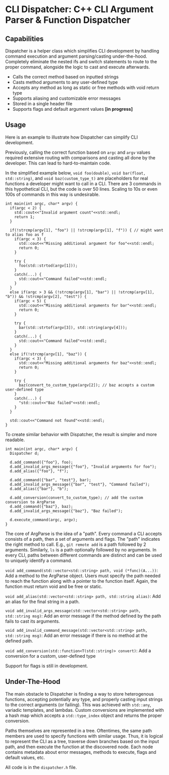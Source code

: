 # CLI Dispatcher: C++ CLI Argument Parser & Function Dispatcher

## Capabilities
Dispatcher is a helper class which simplifies CLI development by handling command execution and argument parsing/casting under-the-hood. Completely eliminate the nested ifs and switch statements to route to the proper command, alongside the logic to cast and execute afterwards.
- Calls the correct method based on inputted strings
- Casts method arguments to any user-defined type
- Accepts any method as long as static or free methods with void return type
- Supports aliasing and customizable error messages
- Stored in a single header file
- Supports flags and default argument values **[in progress]**

## Usage

Here is an example to illustrate how Dispatcher can simplify CLI development. 

Previously, calling the correct function based on ```argc``` and ```argv``` values required extensive routing with comparisons and casting all done by the developer. This can lead to hard-to-maintain code. 

In the simplified example below, ```void foo(double)```, ```void bar(float, std::string)```, and ```void baz(custom_type_t)``` are placeholders for real functions a developer might want to call in a CLI. There are 3 commands in this hypothetical CLI, but the code is over 50 lines. Scaling to 10s or even 100s of commands in this way is undesirable.

```
int main(int argc, char* argv) {
  if(argc < 2) {
    std::cout<<"Invalid argument count"<<std::endl;
    return 1;
  }

  if(!strcmp(argv[1], "foo") || !strcmp(argv[1], "f")) { // might want to alias foo as f
    if(argc < 3) {
      std::cout<<"Missing additional argument for foo"<<std::endl;
      return 0;
    }

    try {
      foo(std::strtod(argv[1]));
    }
    catch(...) {
      std::cout<<"Command failed"<<std::endl;
    }
  }
  else if(argc > 3 && (!strcmp(argv[1], "bar") || !strcmp(argv[1], "b")) && !strcmp(argv[2], "test")) {
    if(argc < 5) {
      std::cout<<"Missing additional arguments for bar"<<std::endl;
      return 0;
    }

    try {
      bar(std::strtof(argv[3]), std::string(argv[4]));
    }
    catch(...) {
      std::cout<<"Command failed"<<std::endl;
    }
  }
  else if(!strcmp(argv[1], "baz")) {
    if(argc < 3) {
      std::cout<<"Missing additional arguments for baz"<<std::endl;
      return 0;
    }

    try {
      baz(convert_to_custom_type(argv[2]); // baz accepts a custom user-defined type
    }
    catch(...) {
      "std::cout<<"Baz failed"<<std::endl;
    }
  }

  std::cout<<"Command not found"<<std::endl;
}
```

To create similar behavior with Dispatcher, the result is simpler and more readable.
```
int main(int argc, char* argv) {
  Dispatcher d;

  d.add_command({"foo"}, foo);
  d.add_invalid_args_message({"foo"}, "Invalid arguments for foo");
  d.add_alias({"foo"}, "f");

  d.add_command({"bar", "test"}, bar);
  d.add_invalid_args_message({"bar", "test"}, "Command failed");
  d.add_alias({"bar"}, "b");

  d.add_conversion(convert_to_custom_type); // add the custom conversion to ArgParse
  d.add_command({"baz"}, baz);
  d.add_invalid_args_message({"baz"}, "Baz failed");

  d.execute_command(argc, argv);
}
```

The core of ArgParse is the idea of a "path". Every command a CLI accepts consists of a path, then a set of arguments and flags. The "path" indicates the right method to call. E.g., ```git remote add``` is a path followed by 2 arguments. Similarly, ```ls``` is a path optionally followed by no arguments. In every CLI, paths between different commands are distinct and can be used to uniquely identify a command.

```void add_command(std::vector<std::string> path, void (*func)(A...))```: Add a method to the ArgParse object. Users must specify the path needed to reach the function along with a pointer to the function itself. Again, the function must return void and be free or static.

```void add_alias(std::vector<std::string> path, std::string alias)```: Add an alias for the final string in a path.

```void add_invalid_args_message(std::vector<std::string> path, std::string msg)```: Add an error message if the method defined by the path fails to cast its arguments.

```void add_invalid_command_message(std::vector<std::string> path, std::string msg)```: Add an error message if there is no method at the defined path.

```void add_conversion(std::function<T(std::string)> convert)```: Add a conversion for a custom, user-defined type

Support for flags is still in development.

## Under-The-Hood
The main obstacle to Dispatcher is finding a way to store heterogenous functions, accepting potentially any type, and properly casting input strings to the correct arguments (or failing). This was achieved with ```std::any```, variadic templates, and lambdas. Custom conversions are implemented with a hash map which accepts a ```std::type_index``` object and returns the proper conversion.

Paths themselves are represented in a tree. Oftentimes, the same path members are used to specify functions with similar usage. Thus, it is logical to represent the CLI as a tree, traverse down branches based on the input path, and then execute the function at the discovered node. Each node contains metadata about error messages, methods to execute, flags and default values, etc.

All code is in the ```dispatcher.h``` file.
